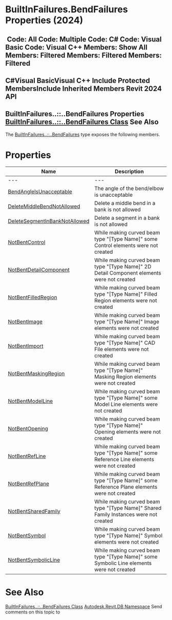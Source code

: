 # BuiltInFailures.BendFailures Properties (2024)

﻿
 Code: All Code: Multiple Code: C# Code: Visual Basic Code: Visual C++  Members: Show All Members: Filtered Members: Filtered Members: Filtered   
---  
C#Visual BasicVisual C++
Include Protected MembersInclude Inherited Members
Revit 2024 API  
---  
BuiltInFailures..::..BendFailures Properties  
[BuiltInFailures..::..BendFailures Class](0c504e8d-3d3b-0f84-e5e1-a6e47fdcf232.md "BuiltInFailures.BendFailures Class") See Also  
---  
The [BuiltInFailures..::..BendFailures](0c504e8d-3d3b-0f84-e5e1-a6e47fdcf232.md "BuiltInFailures.BendFailures Class") type exposes the following members.
# Properties
| Name | Description |
| --- | --- |
| --- | --- | --- |
| [BendAngleIsUnacceptable](b0093d81-01f6-c6bf-cf95-f2ab465706d5.md "BendAngleIsUnacceptable Property") | The angle of the bend/elbow is unacceptable |
| [DeleteMiddleBendNotAllowed](5e38e54d-34e4-5f61-1dd3-69ffd56b8e6c.md "DeleteMiddleBendNotAllowed Property") | Delete a middle bend in a bank is not allowed |
| [DeleteSegmentInBankNotAllowed](b611bda8-9f59-63a0-eeb9-8c1e5a9849ef.md "DeleteSegmentInBankNotAllowed Property") | Delete a segment in a bank is not allowed |
| [NotBentControl](9861ca80-a317-588b-4ae6-582914ae618d.md "NotBentControl Property") | While making curved beam type "[Type Name]" some Control elements were not created |
| [NotBentDetailComponent](379c121d-6960-41a0-1b6b-d1033472d97e.md "NotBentDetailComponent Property") | While making curved beam type "[Type Name]" 2D Detail Component elements were not created |
| [NotBentFilledRegion](d46c23db-ab6c-1b6d-a31f-a44e1069228a.md "NotBentFilledRegion Property") | While making curved beam type "[Type Name]" Filled Region elements were not created |
| [NotBentImage](37fb3691-b21d-61ff-7576-efc08a2fd57a.md "NotBentImage Property") | While making curved beam type "[Type Name]" Image elements were not created |
| [NotBentImport](7e19fe0c-4cf8-d9d2-9549-bdbf56e408b1.md "NotBentImport Property") | While making curved beam type "[Type Name]" CAD File elements were not created |
| [NotBentMaskingRegion](6ba0feae-ffab-e82e-a551-52319aa7c65a.md "NotBentMaskingRegion Property") | While making curved beam type "[Type Name]" Masking Region elements were not created |
| [NotBentModelLine](59bf8ee1-e094-f337-94cd-abe12445b5b8.md "NotBentModelLine Property") | While making curved beam type "[Type Name]" some Model Line elements were not created |
| [NotBentOpening](5565fc31-45e8-2fff-9682-64f8473a20d4.md "NotBentOpening Property") | While making curved beam type "[Type Name]" Opening elements were not created |
| [NotBentRefLine](f3dfbaab-e479-1ded-8d64-ac51910ae607.md "NotBentRefLine Property") | While making curved beam type "[Type Name]" some Reference Line elements were not created |
| [NotBentRefPlane](8e98c870-a6cb-3c0a-1743-d4adae4eab74.md "NotBentRefPlane Property") | While making curved beam type "[Type Name]" some Reference Plane elements were not created |
| [NotBentSharedFamily](1b044c80-e60b-3495-2960-5c14a172097d.md "NotBentSharedFamily Property") | While making curved beam type "[Type Name]" Shared Family Instances were not created |
| [NotBentSymbol](af0bf909-a1ac-d826-8c99-a6967adcf30e.md "NotBentSymbol Property") | While making curved beam type "[Type Name]" Symbol elements were not created |
| [NotBentSymbolicLine](46e2c8c2-7346-9ea0-13dc-d497a172181d.md "NotBentSymbolicLine Property") | While making curved beam type "[Type Name]" some Symbolic Line elements were not created |

# See Also
[BuiltInFailures..::..BendFailures Class](0c504e8d-3d3b-0f84-e5e1-a6e47fdcf232.md "BuiltInFailures.BendFailures Class")
[Autodesk.Revit.DB Namespace](87546ba7-461b-c646-cbb1-2cb8f5bff8b2.md "Autodesk.Revit.DB Namespace")
Send comments on this topic to 